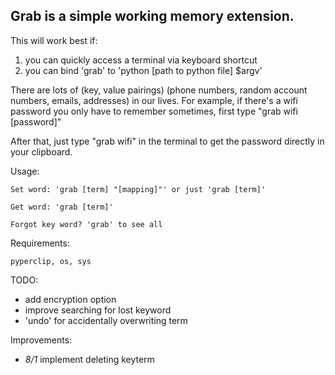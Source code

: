 ## Grab is a simple working memory extension.

This will work best if:
1) you can quickly access a terminal via keyboard shortcut
2) you can bind 'grab' to 'python [path to python file] $argv'

There are lots of (key, value pairings) (phone numbers, random account numbers, emails, addresses) in our lives.
For example, if there's a wifi password you only have to remember sometimes,
first type "grab wifi [password]"

After that, just type "grab wifi" in the terminal to get the password directly in your clipboard.


Usage:

```
Set word: 'grab [term] "[mapping]"' or just 'grab [term]'

Get word: 'grab [term]'

Forgot key word? 'grab' to see all
```

Requirements:
```
pyperclip, os, sys

```

TODO:
* add encryption option
* improve searching for lost keyword
* 'undo' for accidentally overwriting term

Improvements:
* *8/1* implement deleting keyterm
